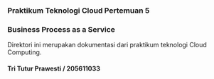 ### Praktikum Teknologi Cloud Pertemuan 5
### Business Process as a Service

Direktori ini merupakan dokumentasi dari praktikum teknologi Cloud Computing.

#### Tri Tutur Prawesti / 205611033
